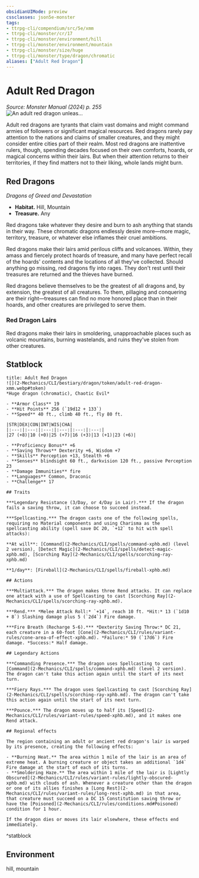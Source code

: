 ```yaml
---
obsidianUIMode: preview
cssclasses: json5e-monster
tags:
- ttrpg-cli/compendium/src/5e/xmm
- ttrpg-cli/monster/cr/17
- ttrpg-cli/monster/environment/hill
- ttrpg-cli/monster/environment/mountain
- ttrpg-cli/monster/size/huge
- ttrpg-cli/monster/type/dragon/chromatic
aliases: ["Adult Red Dragon"]
---
```

# Adult Red Dragon
*Source: Monster Manual (2024) p. 255*  
![An adult red dragon unleas...](2-Mechanics/CLI/bestiary/dragon/img/red-dragon.webp#right "An adult red dragon unleashes its fury, reducing a city to ruin")

Adult red dragons are tyrants that claim vast domains and might command armies of followers or significant magical resources. Red dragons rarely pay attention to the nations and claims of smaller creatures, and they might consider entire cities part of their realm. Most red dragons are inattentive rulers, though, spending decades focused on their own comforts, hoards, or magical concerns within their lairs. But when their attention returns to their territories, if they find matters not to their liking, whole lands might burn.

## Red Dragons

*Dragons of Greed and Devastation*

- **Habitat.** Hill, Mountain  
- **Treasure.** Any  

Red dragons take whatever they desire and burn to ash anything that stands in their way. These chromatic dragons endlessly desire more—more magic, territory, treasure, or whatever else inflames their cruel ambitions.

Red dragons make their lairs amid perilous cliffs and volcanoes. Within, they amass and fiercely protect hoards of treasure, and many have perfect recall of the hoards' contents and the locations of all they've collected. Should anything go missing, red dragons fly into rages. They don't rest until their treasures are returned and the thieves have burned.

Red dragons believe themselves to be the greatest of all dragons and, by extension, the greatest of all creatures. To them, pillaging and conquering are their right—treasures can find no more honored place than in their hoards, and other creatures are privileged to serve them.

### Red Dragon Lairs

Red dragons make their lairs in smoldering, unapproachable places such as volcanic mountains, burning wastelands, and ruins they've stolen from other creatures.

## Statblock

```ad-statblock
title: Adult Red Dragon
![](2-Mechanics/CLI/bestiary/dragon/token/adult-red-dragon-xmm.webp#token)
*Huge dragon (chromatic), Chaotic Evil*

- **Armor Class** 19 
- **Hit Points** 256 (`19d12 + 133`) 
- **Speed** 40 ft., climb 40 ft., fly 80 ft.

|STR|DEX|CON|INT|WIS|CHA|
|:---:|:---:|:---:|:---:|:---:|:---:|
|27 (+8)|10 (+0)|25 (+7)|16 (+3)|13 (+1)|23 (+6)|

- **Proficiency Bonus** +6
- **Saving Throws** Dexterity +6, Wisdom +7
- **Skills** Perception +13, Stealth +6
- **Senses** blindsight 60 ft., darkvision 120 ft., passive Perception 23
- **Damage Immunities** fire
- **Languages** Common, Draconic
- **Challenge** 17

## Traits

***Legendary Resistance (3/Day, or 4/Day in Lair).*** If the dragon fails a saving throw, it can choose to succeed instead.

***Spellcasting.*** The dragon casts one of the following spells, requiring no Material components and using Charisma as the spellcasting ability (spell save DC 20, `+12` to hit with spell attacks):

**At will**: [Command](2-Mechanics/CLI/spells/command-xphb.md) (level 2 version), [Detect Magic](2-Mechanics/CLI/spells/detect-magic-xphb.md), [Scorching Ray](2-Mechanics/CLI/spells/scorching-ray-xphb.md)

**1/day**: [Fireball](2-Mechanics/CLI/spells/fireball-xphb.md)

## Actions

***Multiattack.*** The dragon makes three Rend attacks. It can replace one attack with a use of Spellcasting to cast [Scorching Ray](2-Mechanics/CLI/spells/scorching-ray-xphb.md).

***Rend.*** *Melee Attack Roll:* `+14`, reach 10 ft. *Hit:* 13 (`1d10 + 8`) Slashing damage plus 5 (`2d4`) Fire damage.

***Fire Breath (Recharge 5-6).*** *Dexterity Saving Throw:* DC 21, each creature in a 60-foot [Cone](2-Mechanics/CLI/rules/variant-rules/cone-area-of-effect-xphb.md). *Failure:* 59 (`17d6`) Fire damage. *Success:* Half damage.

## Legendary Actions

***Commanding Presence.*** The dragon uses Spellcasting to cast [Command](2-Mechanics/CLI/spells/command-xphb.md) (level 2 version). The dragon can't take this action again until the start of its next turn.

***Fiery Rays.*** The dragon uses Spellcasting to cast [Scorching Ray](2-Mechanics/CLI/spells/scorching-ray-xphb.md). The dragon can't take this action again until the start of its next turn.

***Pounce.*** The dragon moves up to half its [Speed](2-Mechanics/CLI/rules/variant-rules/speed-xphb.md), and it makes one Rend attack.

## Regional effects

The region containing an adult or ancient red dragon's lair is warped by its presence, creating the following effects:

- **Burning Heat.** The area within 1 mile of the lair is an area of extreme heat. A burning creature or object takes an additional `1d4` Fire damage at the start of each of its turns.  
- **Smoldering Haze.** The area within 1 mile of the lair is [Lightly Obscured](2-Mechanics/CLI/rules/variant-rules/lightly-obscured-xphb.md) with clouds of ash. Whenever a creature other than the dragon or one of its allies finishes a [Long Rest](2-Mechanics/CLI/rules/variant-rules/long-rest-xphb.md) in that area, that creature must succeed on a DC 15 Constitution saving throw or have the [Poisoned](2-Mechanics/CLI/rules/conditions.md#Poisoned) condition for 1 hour.  

If the dragon dies or moves its lair elsewhere, these effects end immediately.
```
^statblock

## Environment

hill, mountain
